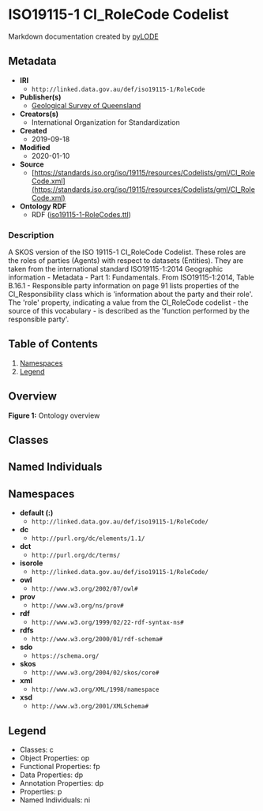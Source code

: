 # ISO19115-1 CI_RoleCode Codelist
Markdown documentation created by [pyLODE](http://github.com/rdflib/pyLODE)


## Metadata
* **IRI**
  * `http://linked.data.gov.au/def/iso19115-1/RoleCode`
* **Publisher(s)**
  * [Geological Survey of Queensland](http://linked.data.gov.au/org/gsq)
* **Creators(s)**
  * International Organization for Standardization
* **Created**
  * 2019-09-18
* **Modified**
  * 2020-01-10
* **Source**
  * [https://standards.iso.org/iso/19115/resources/Codelists/gml/CI_RoleCode.xml](https://standards.iso.org/iso/19115/resources/Codelists/gml/CI_RoleCode.xml)
* **Ontology RDF**
  * RDF ([iso19115-1-RoleCodes.ttl](turtle))
### Description
<p>A SKOS version of the ISO 19115-1 CI_RoleCode Codelist.
    These roles are the roles of parties (Agents) with respect to datasets (Entities). They are taken from the international standard ISO19115-1:2014 Geographic information - Metadata - Part 1: Fundamentals.
    From ISO19115-1:2014, Table B.16.1 - Responsible party information on page 91 lists properties of the CI_Responsibility class which is 'information about the party and their role'. The 'role' property, indicating a value from the CI_RoleCode codelist - the source of this vocabulary - is described as the 'function performed by the responsible party'.</p>

## Table of Contents
1. [Namespaces](#namespaces)
1. [Legend](#legend)


## Overview

**Figure 1:** Ontology overview
## Classes

## Named Individuals
## Namespaces
* **default (:)**
  * `http://linked.data.gov.au/def/iso19115-1/RoleCode/`
* **dc**
  * `http://purl.org/dc/elements/1.1/`
* **dct**
  * `http://purl.org/dc/terms/`
* **isorole**
  * `http://linked.data.gov.au/def/iso19115-1/RoleCode/`
* **owl**
  * `http://www.w3.org/2002/07/owl#`
* **prov**
  * `http://www.w3.org/ns/prov#`
* **rdf**
  * `http://www.w3.org/1999/02/22-rdf-syntax-ns#`
* **rdfs**
  * `http://www.w3.org/2000/01/rdf-schema#`
* **sdo**
  * `https://schema.org/`
* **skos**
  * `http://www.w3.org/2004/02/skos/core#`
* **xml**
  * `http://www.w3.org/XML/1998/namespace`
* **xsd**
  * `http://www.w3.org/2001/XMLSchema#`

## Legend
* Classes: c
* Object Properties: op
* Functional Properties: fp
* Data Properties: dp
* Annotation Properties: dp
* Properties: p
* Named Individuals: ni